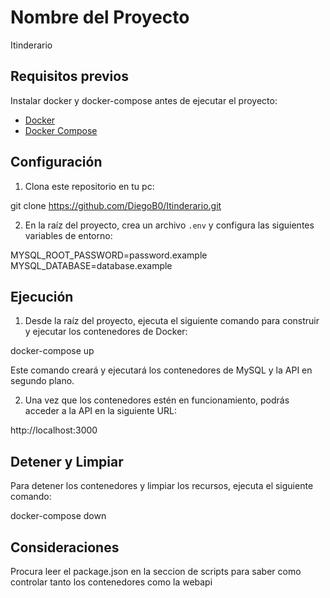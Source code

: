 # Nombre del Proyecto

Itinderario

## Requisitos previos

Instalar docker y docker-compose antes de ejecutar el proyecto:

- [Docker](https://www.docker.com/)
- [Docker Compose](https://docs.docker.com/compose/)

## Configuración

1. Clona este repositorio en tu pc:

git clone https://github.com/DiegoB0/Itinderario.git

2. En la raíz del proyecto, crea un archivo `.env` y configura las siguientes
   variables de entorno:

MYSQL_ROOT_PASSWORD=password.example
MYSQL_DATABASE=database.example


## Ejecución

1. Desde la raíz del proyecto, ejecuta el siguiente comando para construir y ejecutar los contenedores de Docker:

docker-compose up

Este comando creará y ejecutará los contenedores de MySQL y la API en segundo plano.

2. Una vez que los contenedores estén en funcionamiento, podrás acceder a la API en la siguiente URL:

http://localhost:3000

## Detener y Limpiar

Para detener los contenedores y limpiar los recursos, ejecuta el siguiente comando:

docker-compose down

## Consideraciones

Procura leer el package.json en la seccion de scripts para saber como controlar tanto los contenedores 
como la webapi

